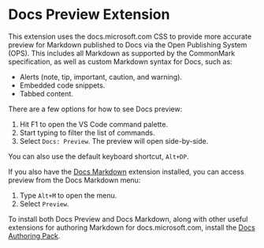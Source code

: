 # Docs Preview Extension

This extension uses the docs.microsoft.com CSS to provide more accurate preview for Markdown published to Docs via the Open Publishing System (OPS). This includes all Markdown as supported by the CommonMark specification, as well as custom Markdown syntax for Docs, such as:

- Alerts (note, tip, important, caution, and warning).
- Embedded code snippets.
- Tabbed content.

There are a few options for how to see Docs preview:

1. Hit F1 to open the VS Code command palette.
1. Start typing to filter the list of commands.
1. Select `Docs: Preview`. The preview will open side-by-side.

You can also use the default keyboard shortcut, `Alt+DP`.

If you also have the [Docs Markdown](https://marketplace.visualstudio.com/items?itemName=docsmsft.docs-markdown) extension installed, you can access preview from the Docs Markdown menu:

1. Type `Alt+M` to open the menu.
1. Select `Preview`.

To install both Docs Preview and Docs Markdown, along with other useful extensions for authoring Markdown for docs.microsoft.com, install the [Docs Authoring Pack](https://marketplace.visualstudio.com/items?itemName=docsmsft.docs-authoring-pack).
